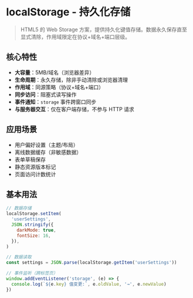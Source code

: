 # localStorage - 持久化存储

> HTML5 的 Web Storage 方案，提供持久化键值存储。数据永久保存直至显式清除，作用域限定在协议+域名+端口层级。

## 核心特性

- **大容量**：5MB/域名（浏览器差异）
- **生命周期**：永久存储，除非手动清除或浏览器清理
- **作用域**：同源策略（协议+域名+端口）
- **同步访问**：阻塞式读写操作
- **事件通知**：`storage` 事件跨窗口同步
- **与服务器交互**：仅在客户端存储，不参与 HTTP 请求

## 应用场景

- 用户偏好设置（主题/布局）
- 离线数据缓存（非敏感数据）
- 表单草稿保存
- 静态资源版本标记
- 页面访问计数统计

## 基本用法

```js
// 数据存储
localStorage.setItem(
  'userSettings',
  JSON.stringify({
    darkMode: true,
    fontSize: 16,
  }),
)

// 数据读取
const settings = JSON.parse(localStorage.getItem('userSettings'))

// 事件监听（跨标签页）
window.addEventListener('storage', (e) => {
  console.log(`${e.key} 值变更:`, e.oldValue, '→', e.newValue)
})
```
